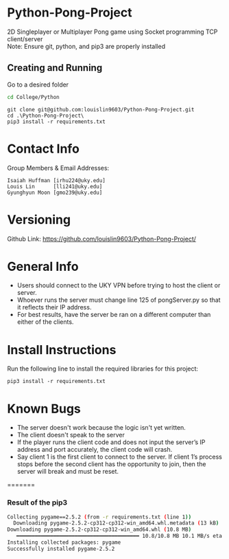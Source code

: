 # Python-Pong-Project
2D Singleplayer or Multiplayer Pong game using Socket programming TCP client/server \
Note: Ensure git, python, and pip3 are properly installed 

## Creating and Running
Go to a desired folder
```bash
cd College/Python
```
```
git clone git@github.com:louislin9603/Python-Pong-Project.git
cd .\Python-Pong-Project\
pip3 install -r requirements.txt
```

Contact Info
============

Group Members & Email Addresses:

    Isaiah Huffman [irhu224@uky.edu]
    Louis Lin      [lli241@uky.edu]
    Gyunghyun Moon [gmo239@uky.edu]


Versioning
==========

Github Link: https://github.com/louislin9603/Python-Pong-Project/

General Info
============
- Users should connect to the UKY VPN before trying to host the client or server.
- Whoever runs the server must change line 125 of pongServer.py so that it reflects their IP address.
- For best results, have the server be ran on a different computer than either of the clients.

Install Instructions
====================

Run the following line to install the required libraries for this project:

`pip3 install -r requirements.txt`

Known Bugs
==========
- The server doesn't work because the logic isn't yet written.
- The client doesn't speak to the server
- If the player runs the client code and does not input the server’s IP address and port accurately, the client code will crash.
- Say client 1 is the first client to connect to the server. If client 1’s process stops before the second client has the opportunity to join, then the server will break and must be reset.


=======
### Result of the pip3
```bash
Collecting pygame==2.5.2 (from -r requirements.txt (line 1))
  Downloading pygame-2.5.2-cp312-cp312-win_amd64.whl.metadata (13 kB)
Downloading pygame-2.5.2-cp312-cp312-win_amd64.whl (10.8 MB)
   ━━━━━━━━━━━━━━━━━━━━━━━━━━━━━━━━━━━━━━━━ 10.8/10.8 MB 10.1 MB/s eta 0:00:00
Installing collected packages: pygame
Successfully installed pygame-2.5.2
```
